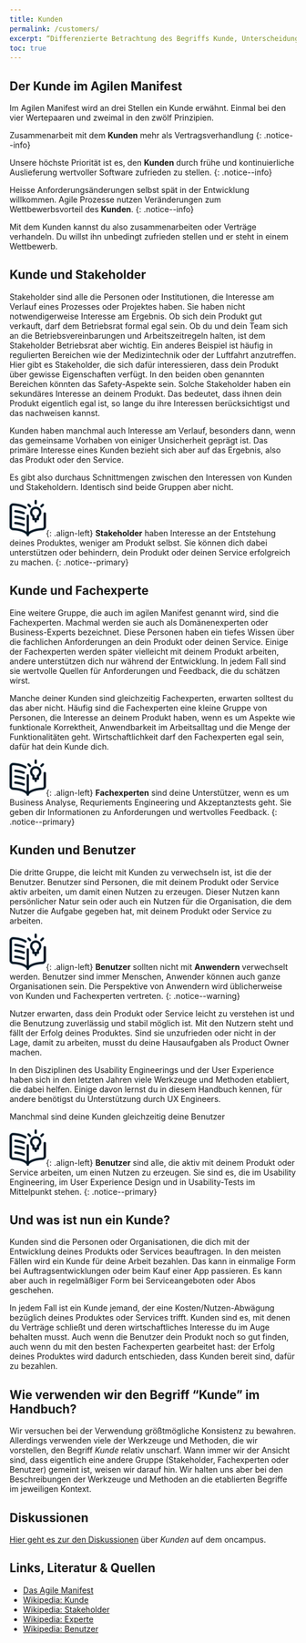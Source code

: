 ```yaml
---
title: Kunden
permalink: /customers/
excerpt: “Differenzierte Betrachtung des Begriffs Kunde, Unterscheidung zu Stakeholder, Fachexperte oder Benutzer”
toc: true
---
```


## Der Kunde im Agilen Manifest

Im Agilen Manifest wird an drei Stellen ein Kunde erwähnt.
Einmal bei den vier Wertepaaren und zweimal in den zwölf Prinzipien.

Zusammenarbeit mit dem **Kunden** mehr als Vertragsverhandlung
{: .notice--info}

Unsere höchste Priorität ist es, den **Kunden** durch frühe und kontinuierliche Auslieferung wertvoller Software zufrieden zu stellen.
{: .notice--info}

Heisse Anforderungsänderungen selbst spät in der Entwicklung willkommen. Agile Prozesse nutzen Veränderungen zum Wettbewerbsvorteil des **Kunden**.
{: .notice--info}

Mit dem Kunden kannst du also zusammenarbeiten oder Verträge verhandeln.
Du willst ihn unbedingt zufrieden stellen und er steht in einem Wettbewerb.

## Kunde und Stakeholder

Stakeholder sind alle die Personen oder Institutionen, die Interesse am Verlauf eines Prozesses oder Projektes haben.
Sie haben nicht notwendigerweise Interesse am Ergebnis.
Ob sich dein Produkt gut verkauft, darf dem Betriebsrat formal egal sein.
Ob du und dein Team sich an die Betriebsvereinbarungen und Arbeitszeitregeln halten, ist dem Stakeholder Betriebsrat aber wichtig.
Ein anderes Beispiel ist häufig in regulierten Bereichen wie der Medizintechnik oder der Luftfahrt anzutreffen.
Hier gibt es Stakeholder, die sich dafür interessieren, dass dein Produkt über gewisse Eigenschaften verfügt.
In den beiden oben genannten Bereichen könnten das Safety-Aspekte sein.
Solche Stakeholder haben ein sekundäres Interesse an deinem Produkt.
Das bedeutet, dass ihnen dein Produkt eigentlich egal ist, so lange du ihre Interessen berücksichtigst und das nachweisen kannst.

Kunden haben manchmal auch Interesse am Verlauf, besonders dann, wenn das gemeinsame Vorhaben von einiger Unsicherheit geprägt ist.
Das primäre Interesse eines Kunden bezieht sich aber auf das Ergebnis, also das Produkt oder den Service.

Es gibt also durchaus Schnittmengen zwischen den Interessen von Kunden und Stakeholdern.
Identisch sind beide Gruppen aber nicht.

![image-left][image-1]{: .align-left}
**Stakeholder** haben Interesse an der Entstehung deines Produktes, weniger am Produkt selbst.
Sie können dich dabei unterstützen oder behindern, dein Produkt oder deinen Service erfolgreich zu machen.
{: .notice--primary}

## Kunde und Fachexperte

Eine weitere Gruppe, die auch im agilen Manifest genannt wird, sind die Fachexperten.
Machmal werden sie auch als Domänenexperten oder Business-Experts bezeichnet.
Diese Personen haben ein tiefes Wissen über die fachlichen Anforderungen an dein Produkt oder deinen Service.
Einige der Fachexperten werden später vielleicht mit deinem Produkt arbeiten, andere unterstützen dich nur während der Entwicklung.
In jedem Fall sind sie wertvolle Quellen für Anforderungen und Feedback, die du schätzen wirst.

Manche deiner Kunden sind gleichzeitig Fachexperten, erwarten solltest du das aber nicht.
Häufig sind die Fachexperten eine kleine Gruppe von Personen, die Interesse an deinem Produkt haben, wenn es um Aspekte wie funktionale Korrektheit, Anwendbarkeit im Arbeitsalltag und die Menge der Funktionalitäten geht.
Wirtschaftlichkeit darf den Fachexperten egal sein, dafür hat dein Kunde dich.

![image-left][image-2]{: .align-left}
**Fachexperten** sind deine Unterstützer, wenn es um Business Analyse, Requriements Engineering und Akzeptanztests geht.
Sie geben dir Informationen zu Anforderungen und wertvolles Feedback.
{: .notice--primary}

## Kunden und Benutzer

Die dritte Gruppe, die leicht mit Kunden zu verwechseln ist, ist die der Benutzer.
Benutzer sind Personen, die mit deinem Produkt oder Service aktiv arbeiten, um damit einen Nutzen zu erzeugen.
Dieser Nutzen kann persönlicher Natur sein oder auch ein Nutzen für die Organisation, die dem Nutzer die Aufgabe gegeben hat, mit deinem Produkt oder Service zu arbeiten.

![image-left][image-3]{: .align-left}
**Benutzer** sollten nicht mit **Anwendern** verwechselt werden.
Benutzer sind immer Menschen, Anwender können auch ganze Organisationen sein.
Die Perspektive von Anwendern wird üblicherweise von Kunden und Fachexperten vertreten.
{: .notice--warning}

Nutzer erwarten, dass dein Produkt oder Service leicht zu verstehen ist und die Benutzung zuverlässig und stabil möglich ist.
Mit den Nutzern steht und fällt der Erfolg deines Produktes.
Sind sie unzufrieden oder nicht in der Lage, damit zu arbeiten, musst du deine Hausaufgaben als Product Owner machen.

In den Disziplinen des Usability Engineerings und der User Experience haben sich in den letzten Jahren viele Werkzeuge und Methoden etabliert, die dabei helfen.
Einige davon lernst du in diesem Handbuch kennen, für andere benötigst du Unterstützung durch UX Engineers.

Manchmal sind deine Kunden gleichzeitig deine Benutzer

![image-left][image-4]{: .align-left}
**Benutzer** sind alle, die aktiv mit deinem Produkt oder Service arbeiten, um einen Nutzen zu erzeugen.
Sie sind es, die im Usability Engineering, im User Experience Design und in Usability-Tests im Mittelpunkt stehen.
{: .notice--primary}

## Und was ist nun ein Kunde?

Kunden sind die Personen oder Organisationen, die dich mit der Entwicklung deines Produkts oder Services beauftragen.
In den meisten Fällen wird ein Kunde für deine Arbeit bezahlen.
Das kann in einmalige Form bei Auftragsentwicklungen oder beim Kauf einer App passieren. Es kann aber auch in regelmäßiger Form bei Serviceangeboten oder Abos geschehen.

In jedem Fall ist ein Kunde jemand, der eine Kosten/Nutzen-Abwägung bezüglich deines Produktes oder Services trifft.
Kunden sind es, mit denen du Verträge schließt und deren wirtschaftliches Interesse du im Auge behalten musst.
Auch wenn die Benutzer dein Produkt noch so gut finden, auch wenn du mit den besten Fachexperten gearbeitet hast: der Erfolg deines Produktes wird dadurch entschieden, dass Kunden bereit sind, dafür zu bezahlen.

## Wie verwenden wir den Begriff “Kunde” im Handbuch?

Wir versuchen bei der Verwendung größtmögliche Konsistenz zu bewahren.
Allerdings verwenden viele der Werkzeuge  und Methoden, die wir vorstellen, den Begriff *Kunde* relativ unscharf.
Wann immer wir der Ansicht sind, dass eigentlich eine andere Gruppe (Stakeholder, Fachexperten oder Benutzer) gemeint ist, weisen wir darauf hin.
Wir halten uns aber bei den Beschreibungen der Werkzeuge und Methoden an die etablierten Begriffe im jeweiligen Kontext. 

## Diskussionen
[Hier geht es zur den Diskussionen][1] über *Kunden* auf dem oncampus.

## Links, Literatur & Quellen
* [Das Agile Manifest][2]
* [Wikipedia: Kunde][3]
* [Wikipedia: Stakeholder][4]
* [Wikipedia: Experte][5]
* [Wikipedia: Benutzer][6]

[1]:	https://www.oncampus.de/course/weiterbildung/moocs/apomooc/section-2/47702-handbuch-kunden "oncampus Forum zu Kunden"
[2]:	http://agilemanifesto.org/iso/de/manifesto.html "Das Agile Manifest"
[3]:	https://de.wikipedia.org/wiki/Kunde
[4]:	https://de.wikipedia.org/wiki/Stakeholder
[5]:	https://de.wikipedia.org/wiki/Experte
[6]:	https://de.wikipedia.org/wiki/Benutzer

[image-1]:	/assets/images/read-light-idea.png
[image-2]:	/assets/images/read-light-idea.png
[image-3]:	/assets/images/read-light-idea.png
[image-4]:	/assets/images/read-light-idea.png
